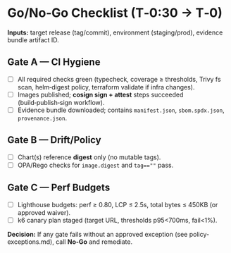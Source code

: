 # Go/No‑Go Checklist (T‑0:30 → T‑0)

**Inputs:** target release (tag/commit), environment (staging/prod), evidence bundle artifact ID.

## Gate A — CI Hygiene

- [ ] All required checks green (typecheck, coverage ≥ thresholds, Trivy fs scan, helm‑digest policy, terraform validate if infra changes).
- [ ] Images published; **cosign sign + attest** steps succeeded (build‑publish‑sign workflow).
- [ ] Evidence bundle downloaded; contains `manifest.json`, `sbom.spdx.json`, `provenance.json`.

## Gate B — Drift/Policy

- [ ] Chart(s) reference **digest** only (no mutable tags).
- [ ] OPA/Rego checks for `image.digest` and `tag==""` pass.

## Gate C — Perf Budgets

- [ ] Lighthouse budgets: perf ≥ 0.80, LCP ≤ 2.5s, total bytes ≤ 450KB (or approved waiver).
- [ ] k6 canary plan staged (target URL, thresholds p95<700ms, fail<1%).

**Decision:** If any gate fails without an approved exception (see policy-exceptions.md), call **No‑Go** and remediate.
